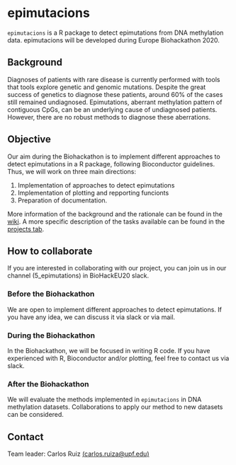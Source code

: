# epimutacions

`epimutacions` is a R package to detect epimutations from DNA methylation data. epimutacions will be developed during Europe Biohackathon 2020. 

## Background

Diagnoses of patients with rare disease is currently performed with tools that tools explore genetic and genomic mutations. Despite the great success of genetics to diagnose these patients, around 60% of the cases still remained undiagnosed. Epimutations, aberrant methylation pattern of contiguous CpGs, can be an underlying cause of undiagnosed patients. However, there are no robust methods to diagnose these aberrations.

## Objective

Our aim during the Biohackathon is to implement different approaches to detect epimutations in a R package, following Bioconductor guidelines. Thus, we will work on three main directions:

1. Implementation of approaches to detect epimutations
2. Implementation of plotting and repporting funcionts
3. Preparation of documentation. 

More information of the background and the rationale can be found in the [wiki](https://github.com/yocra3/epimutacions/wiki). A more specific description of the tasks available can be found in the [projects tab](https://github.com/yocra3/epimutacions/projects/1). 

## How to collaborate

If you are interested in collaborating with our project, you can join us in our channel (5_epimutations) in BioHackEU20 slack. 

### Before the Biohackathon

We are open to implement different approaches to detect epimutations. If you have any idea, we can discuss it via slack or via mail.

### During the Biohackathon

In the Biohackathon, we will be focused in writing R code. If you have experienced with R, Bioconductor and/or plotting, feel free to contact us via slack. 

### After the Biohackathon

We will evaluate the methods implemented in `epimutacions` in DNA methylation datasets. Collaborations to apply our method to new datasets can be considered.

## Contact

Team leader: Carlos Ruiz [(carlos.ruiza@upf.edu)](carlos.ruiza@upf.edu)
